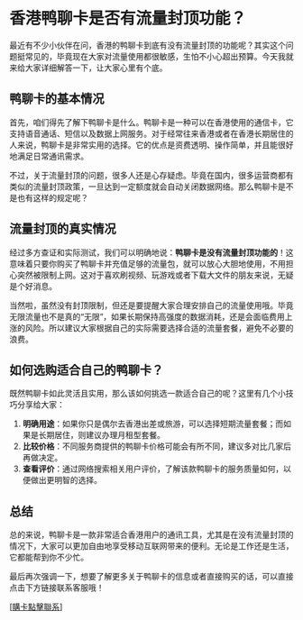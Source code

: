# 香港鸭聊卡是否有流量封顶功能？

最近有不少小伙伴在问，香港的鸭聊卡到底有没有流量封顶的功能呢？其实这个问题挺常见的，毕竟现在大家对流量使用都很敏感，生怕不小心超出预算。今天我就来给大家详细解答一下，让大家心里有个底。

## 鸭聊卡的基本情况

首先，咱们得先了解下鸭聊卡是什么。鸭聊卡是一种可以在香港使用的通信卡，它支持语音通话、短信以及数据上网服务。对于经常往来香港或者在香港长期居住的人来说，鸭聊卡是非常实用的选择。它的优点是资费透明、操作简单，并且能很好地满足日常通讯需求。

不过，关于流量封顶的问题，很多人还是心存疑虑。毕竟在国内，很多运营商都有类似的流量封顶政策，一旦达到一定额度就会自动关闭数据网络。那么鸭聊卡是不是也有这样的规定呢？

## 流量封顶的真实情况

经过多方查证和实际测试，我们可以明确地说：**鸭聊卡是没有流量封顶功能的**！这意味着只要你购买了鸭聊卡并充值足够的流量包，就可以放心大胆地使用，不用担心突然被限制上网。这对于喜欢刷视频、玩游戏或者下载大文件的朋友来说，无疑是个好消息。

当然啦，虽然没有封顶限制，但还是要提醒大家合理安排自己的流量使用哦。毕竟无限流量也不是真的“无限”，如果长期保持高强度的数据消耗，还是会面临费用上涨的风险。所以建议大家根据自己的实际需要选择合适的流量套餐，避免不必要的浪费。

## 如何选购适合自己的鸭聊卡？

既然鸭聊卡如此灵活且实用，那么该如何挑选一款适合自己的呢？这里有几个小技巧分享给大家：

1. **明确用途**：如果你只是偶尔去香港出差或旅游，可以选择短期流量套餐；而如果是长期居住，则建议办理月租型套餐。
2. **比较价格**：不同服务商提供的鸭聊卡价格可能会有所不同，建议多对比几家后再做决定。
3. **查看评价**：通过网络搜索相关用户评价，了解该款鸭聊卡的服务质量如何，以便做出更明智的选择。

## 总结

总的来说，鸭聊卡是一款非常适合香港用户的通讯工具，尤其是在没有流量封顶的情况下，大家可以更加自由地享受移动互联网带来的便利。无论是工作还是生活，它都能帮到你不少忙。

最后再次强调一下，想要了解更多关于鸭聊卡的信息或者直接购买的话，可以直接点击下方链接联系客服哦！

[[購卡點擊聯系](https://t.me/s/SXDXQF)]